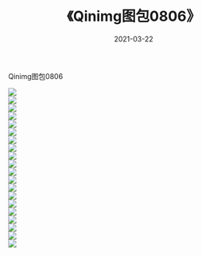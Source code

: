 ﻿---
layout: post
title:  《Qinimg图包0806》
date:   2021-03-22
img: http://imgx.orgx.ga/Qinimg图包/Qinimg图包0806/000.jpg
categories: [美女, 清纯, 唯美]
---

Qinimg图包0806

 ![](http://imgx.orgx.ga/Qinimg图包/Qinimg图包0806/001.jpg) <br>![](http://imgx.orgx.ga/Qinimg图包/Qinimg图包0806/002.jpg) <br>![](http://imgx.orgx.ga/Qinimg图包/Qinimg图包0806/003.jpg) <br>![](http://imgx.orgx.ga/Qinimg图包/Qinimg图包0806/004.jpg) <br>![](http://imgx.orgx.ga/Qinimg图包/Qinimg图包0806/005.jpg) <br>![](http://imgx.orgx.ga/Qinimg图包/Qinimg图包0806/006.jpg) <br>![](http://imgx.orgx.ga/Qinimg图包/Qinimg图包0806/007.jpg) <br>![](http://imgx.orgx.ga/Qinimg图包/Qinimg图包0806/008.jpg) <br>![](http://imgx.orgx.ga/Qinimg图包/Qinimg图包0806/009.jpg) <br>![](http://imgx.orgx.ga/Qinimg图包/Qinimg图包0806/010.jpg) <br>![](http://imgx.orgx.ga/Qinimg图包/Qinimg图包0806/011.jpg) <br>![](http://imgx.orgx.ga/Qinimg图包/Qinimg图包0806/012.jpg) <br>![](http://imgx.orgx.ga/Qinimg图包/Qinimg图包0806/013.jpg) <br>![](http://imgx.orgx.ga/Qinimg图包/Qinimg图包0806/014.jpg) <br>![](http://imgx.orgx.ga/Qinimg图包/Qinimg图包0806/015.jpg) <br>![](http://imgx.orgx.ga/Qinimg图包/Qinimg图包0806/016.jpg) <br>![](http://imgx.orgx.ga/Qinimg图包/Qinimg图包0806/017.jpg) <br>![](http://imgx.orgx.ga/Qinimg图包/Qinimg图包0806/018.jpg) <br>![](http://imgx.orgx.ga/Qinimg图包/Qinimg图包0806/019.jpg) <br>![](http://imgx.orgx.ga/Qinimg图包/Qinimg图包0806/020.jpg) <br>